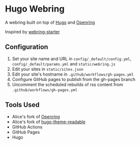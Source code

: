 # Hugo Webring

A webring built on top of [Hugo](https://gohugo.io/) and [Openring](https://github.com/wheresalice/openring)

Inspired by [webring-starter](https://github.com/krusynth/webring-starter)

## Configuration

1. Set your site name and URL in `config/_default/config.yml`, `config/_default/params.yml` and `static/webring.js`
2. Edit your sites in `static/sites.json`
3. Edit your site's hostname in `.github/workflows/gh-pages.yml`
4. Configure GitHub pages to publish from the gh-pages branch
5. Uncomment the scheduled rebuilds of rss content from `.github/workflows/gh-pages.yml`

## Tools Used

- Alice's fork of [Openring](https://github.com/wheresalice/openring)
- Alice's fork of [hugo-theme-readable](https://github.com/wheresalice/hugo-theme-readable)
- GitHub Actions
- GitHub Pages
- Hugo
